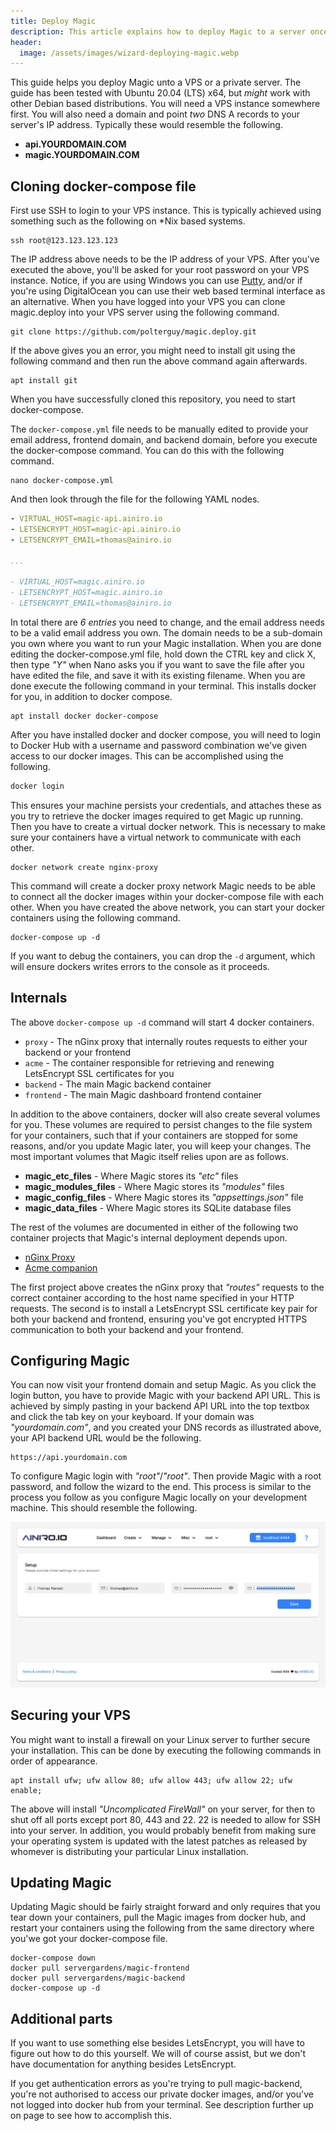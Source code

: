 ```yaml
---
title: Deploy Magic
description: This article explains how to deploy Magic to a server once you're ready to put Magic into production
header:
  image: /assets/images/wizard-deploying-magic.webp
---
```


This guide helps you deploy Magic unto a VPS or a private server. The guide has been tested with
Ubuntu 20.04 (LTS) x64, but _might_ work with other Debian based distributions. You will need a
VPS instance somewhere first. You will also need a domain and point _two_ DNS A records to your server's IP address. Typically these would resemble the following.

* __api.YOURDOMAIN.COM__
* __magic.YOURDOMAIN.COM__

## Cloning docker-compose file

First use SSH to login to your VPS instance. This is typically achieved using something such as the following
on *Nix based systems.

```
ssh root@123.123.123.123
```

The IP address above needs to be the IP address of your VPS. After you've executed the above, you'll be
asked for your root password on your VPS instance. Notice, if you are using Windows you can use
[Putty](https://www.chiark.greenend.org.uk/~sgtatham/putty/), and/or
if you're using DigitalOcean you can use their web based terminal interface as an alternative. When you have
logged into your VPS you can clone magic.deploy into your VPS server using the following command.

```
git clone https://github.com/polterguy/magic.deploy.git
```

If the above gives you an error, you might need to install git using the following
command and then run the above command again afterwards.

```
apt install git
```

When you have successfully cloned this repository, you need to start docker-compose.

The `docker-compose.yml` file needs to be manually edited to provide your
email address, frontend domain, and backend domain, before you execute the docker-compose command.
You can do this with the following command.

```
nano docker-compose.yml
```

And then look through the file for the following YAML nodes.

```yaml
- VIRTUAL_HOST=magic-api.ainiro.io
- LETSENCRYPT_HOST=magic-api.ainiro.io
- LETSENCRYPT_EMAIL=thomas@ainiro.io

...

- VIRTUAL_HOST=magic.ainiro.io
- LETSENCRYPT_HOST=magic.ainiro.io
- LETSENCRYPT_EMAIL=thomas@ainiro.io
```

In total there are _6 entries_ you need to change, and the email address needs to be a valid email
address you own. The domain needs to be a sub-domain you own where you want to run your Magic
installation. When you are done editing the docker-compose.yml file, hold down the CTRL key and
click X, then type _"Y"_ when Nano asks you if you want to save the file after you have edited the
file, and save it with its existing filename. When you are done execute the following command in
your terminal. This installs docker for you, in addition to docker compose.

```
apt install docker docker-compose
```

After you have installed docker and docker compose, you will need to login to Docker Hub with a username and password combination we've given access to our docker images. This can be accomplished using the following.

```bash
docker login
```

This ensures your machine persists your credentials, and attaches these as you try to retrieve the docker images required to get Magic up running. Then you have to create a virtual docker network. This is necessary to make sure your containers have a virtual network to communicate with each other.

```
docker network create nginx-proxy
```

This command will create a docker proxy network Magic needs to be able to connect
all the docker images within your docker-compose file with each other. When you have created the
above network, you can start your docker containers using the following command.

```
docker-compose up -d
```

If you want to debug the containers, you can drop the `-d` argument, which will ensure dockers writes errors to the console as it proceeds.

## Internals

The above `docker-compose up -d` command will start 4 docker containers.

* `proxy` - The nGinx proxy that internally routes requests to either your backend or your frontend
* `acme` - The container responsible for retrieving and renewing LetsEncrypt SSL certificates for you
* `backend` - The main Magic backend container
* `frontend` - The main Magic dashboard frontend container

In addition to the above containers, docker will also create several volumes for you. These volumes
are required to persist changes to the file system for your containers, such that if your containers
are stopped for some reasons, and/or you update Magic later, you will keep your changes. The most
important volumes that Magic itself relies upon are as follows.

* __magic_etc_files__ - Where Magic stores its _"etc"_ files
* __magic_modules_files__ - Where Magic stores its _"modules"_ files
* __magic_config_files__ - Where Magic stores its _"appsettings.json"_ file
* __magic_data_files__ - Where Magic stores its SQLite database files

The rest of the volumes are documented in either of the following two container projects that Magic's
internal deployment depends upon.

* [nGinx Proxy](https://github.com/nginx-proxy/nginx-proxy)
* [Acme companion](https://github.com/nginx-proxy/acme-companion)

The first project above creates the nGinx proxy that _"routes"_ requests to the correct container
according to the host name specified in your HTTP requests. The second is to install a LetsEncrypt
SSL certificate key pair for both your backend and frontend, ensuring you've got encrypted HTTPS
communication to both your backend and your frontend.

## Configuring Magic

You can now visit your frontend domain and setup Magic. As you click the login button, you have to
provide Magic with your backend API URL. This is achieved by simply pasting in your backend API URL
into the top textbox and click the tab key on your keyboard. If your domain was _"yourdomain.com"_, and
you created your DNS records as illustrated above, your API backend URL would be the following.

```
https://api.yourdomain.com
```

To configure Magic login with _"root"_/_"root"_. Then provide Magic with a root
password, and follow the wizard to the end. This process is similar to the process you follow as you
configure Magic locally on your development machine. This should resemble the following.

![Initially configuring Magic](/images/setup-magic.jpeg)

## Securing your VPS

You might want to install a firewall on your Linux server to further secure your installation. This can be done
by executing the following commands in order of appearance.

```
apt install ufw; ufw allow 80; ufw allow 443; ufw allow 22; ufw enable;
```

The above will install _"Uncomplicated FireWall"_ on your server, for then to shut off all ports except
port 80, 443 and 22. 22 is needed to allow for SSH into your server. In addition, you would probably benefit
from making sure your operating system is updated with the latest patches as released by whomever is
distributing your particular Linux installation.

## Updating Magic

Updating Magic should be fairly straight forward and only requires that you tear down your containers,
pull the Magic images from docker hub, and restart your containers using the following from the same directory where you'we got your docker-compose file.

```
docker-compose down
docker pull servergardens/magic-frontend
docker pull servergardens/magic-backend
docker-compose up -d
```

## Additional parts

If you want to use something else besides LetsEncrypt, you will have to figure out how to do this yourself. We will of course assist, but we don't have documentation for anything besides LetsEncrypt.

If you get authentication errors as you're trying to pull magic-backend, you're not authorised to access our private docker images, and/or you've not logged into docker hub from your terminal. See description further up on page to see how to accomplish this.
